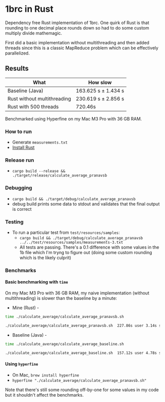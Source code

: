 # 1brc in Rust

Dependency free Rust implementation of 1brc. One quirk of Rust is that rounding to one decimal place rounds down so had to do some custom multiply divide mathemagic.

First did a basic implementation without multithreading and then added threads since this is a classic MapReduce problem which can be effectively parallelized.

## Results
| What    | How slow |
| -------- | ------- |
| Baseline (Java)  | 163.625 s ±  1.434 s |
| Rust without multithreading | 230.619 s ±  2.856 s |
| Rust with 500 threads   | 720.46s |

Benchmarked using Hyperfine on my Mac M3 Pro with 36 GB RAM.


### How to run
* Generate `measurements.txt` 
* [Install Rust](https://www.rust-lang.org/tools/install)

### Release run
* `cargo build --release && ./target/release/calculate_average_pranavsb`

### Debugging
* `cargo build && ./target/debug/calculate_average_pranavsb`
* debug build prints some data to stdout and validates that the final output is correct

### Testing
* To run a particular test from `test/resources/samples`:
    * `cargo build && ./target/debug/calculate_average_pranavsb ../../test/resources/samples/measurements-3.txt`
    * All tests are passing. There's a 0.1 difference with some values in the 1b file which I'm tryng to figure out (doing some custom rounding which is the likely culprit)

### Benchmarks

#### Basic benchmarking with `time`
On my Mac M3 Pro with 36 GB RAM, my naive implementation (without multithreading) is slower than the baseline by a minute:
* Mine (Rust) - 

```bash
time ./calculate_average/calculate_average_pranavsb.sh

./calculate_average/calculate_average_pranavsb.sh  227.86s user 3.14s system 98% cpu 3:53.91 total
```
* Baseline (Java) - 
```bash
time ./calculate_average/calculate_average_baseline.sh

./calculate_average/calculate_average_baseline.sh  157.12s user 4.78s system 100% cpu 2:41.56 total
```

#### Using `hyperfine`
* On Mac, `brew install hyperfine`
* `hyperfine "./calculate_average/calculate_average_pranavsb.sh"`


Note that there's still some rounding off-by-one for some values in my code but it shouldn't affect the benchmarks.